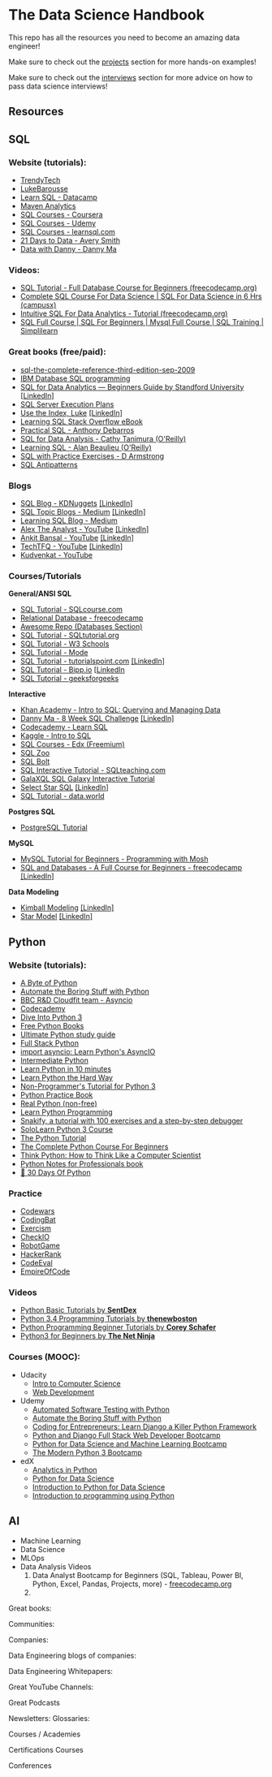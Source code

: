 # The Data Science Handbook

This repo has all the resources you need to become an amazing data engineer!

Make sure to check out the [projects](projects.md) section for more hands-on examples!

Make sure to check out the [interviews](interviews.md) section for more advice on how to pass data science interviews!

## Resources
## SQL

### Website (tutorials):
- [TrendyTech](https://trendytech.in/)
- [LukeBarousse](https://www.lukebarousse.com/sql)
- [Learn SQL - Datacamp](https://www.datacamp.com/learn/sql)
- [Maven Analytics](https://www.mavenanalytics.io/)
- [SQL Courses - Coursera](https://www.coursera.org/search?query=sql&)
- [SQL Courses - Udemy](https://www.udemy.com/courses/search/?src=ukw&q=sql)
- [SQL Courses - learnsql.com](https://learnsql.com/)
- [21 Days to Data - Avery Smith](https://www.datacareerjumpstart.com/21daystodata)
- [Data with Danny - Danny Ma](https://linktr.ee/datawithdanny)


### Videos:
- [SQL Tutorial - Full Database Course for Beginners (freecodecamp.org)](https://www.youtube.com/watch?v=HXV3zeQKqGY)
- [Complete SQL Course For Data Science | SQL For Data Science in 6 Hrs (campusx)](https://www.youtube.com/watch?v=nopIGY1zJE0)
- [Intuitive SQL For Data Analytics - Tutorial (freecodecamp.org)](https://www.youtube.com/watch?v=mXW7JHJM34k)
- [SQL Full Course | SQL For Beginners | Mysql Full Course | SQL Training | Simplilearn](https://www.youtube.com/watch?v=AA7i2GcTGwU)
  

### Great books (free/paid):
- [sql-the-complete-reference-third-edition-sep-2009](https://ci-ceit.edu.ck/wp-content/uploads/2021/01/sql-the-complete-reference-third-edition-sep-2009.pdf)
- [IBM Database SQL programming](https://www.ibm.com/docs/en/ssw_ibm_i_71/sqlp/rbafy.pdf)
- [SQL for Data Analytics — Beginners Guide by Standford University](https://github.com/amartinson193/The_Ultimate_List_of_Free_SQL_Resources/blob/main/Books/SQL%20for%20Data%20Analytics%20by%20Standford%20University.pdf) [[LinkedIn]](https://www.linkedin.com/feed/update/urn:li:activity:6925857934140715008/?updateEntityUrn=urn%3Ali%3Afs_feedUpdate%3A%28V2%2Curn%3Ali%3Aactivity%3A6925857934140715008%29)
- [SQL Server Execution Plans](https://www.red-gate.com/simple-talk/books/sql-server-execution-plans-third-edition-by-grant-fritchey/)
- [Use the Index, Luke](https://use-the-index-luke.com/) [[LinkedIn]](https://www.linkedin.com/feed/update/urn:li:activity:6963935589154840576)
- [Learning SQL Stack Overflow eBook](https://www.linkedin.com/feed/update/urn:li:activity:7057360785609555969?updateEntityUrn=urn%3Ali%3Afs_feedUpdate%3A%28V2%2Curn%3Ali%3Aactivity%3A7057360785609555969%29)
- [Practical SQL - Anthony Debarros](https://www.practicalsql.com/) 
- [SQL for Data Analysis - Cathy Tanimura (O'Reilly)](https://www.oreilly.com/library/view/sql-for-data/9781492088776/)
- [Learning SQL - Alan Beaulieu (O'Reilly)](https://www.oreilly.com/library/view/learning-sql-3rd/9781492057604/)
- [SQL with Practice Exercises - D Armstrong](https://www.amazon.com/gp/product/B01CX2B006/ref=x_gr_w_bb_sout?ie=UTF8&tag=x_gr_w_bb_sout-20&linkCode=as2&camp=1789&creative=9325&creativeASIN=B01CX2B006&SubscriptionId=1MGPYB6YW3HWK55XCGG2)
- [SQL Antipatterns](https://www.amazon.com/SQL-Antipatterns-Programming-Pragmatic-Programmers/dp/1934356557) 

### Blogs
- [SQL Blog - KDNuggets](https://www.kdnuggets.com/tag/sql) [[LinkedIn]](https://www.linkedin.com/feed/update/urn:li:activity:6929437674181185537)
- [SQL Topic Blogs - Medium](https://medium.com/tag/sql) [[LinkedIn]](https://www.linkedin.com/feed/update/urn:li:activity:6928411371835457537)
- [Learning SQL Blog - Medium](https://www.linkedin.com/company/80829250/admin/)
- [Alex The Analyst - YouTube](https://www.youtube.com/c/AlexTheAnalyst) [[LinkedIn]](https://www.linkedin.com/feed/update/urn:li:activity:6970451317697716226)
- [Ankit Bansal - YouTube](https://www.youtube.com/user/1988ankitbansal) [[LinkedIn]](https://www.linkedin.com/feed/update/urn:li:activity:6974056643353317376)
- [TechTFQ - YouTube](https://www.youtube.com/c/techTFQ) [[LinkedIn]](https://www.linkedin.com/feed/update/urn:li:activity:6986040772814884865)
- [Kudvenkat - YouTube](https://www.youtube.com/@Csharp-video-tutorialsBlogspot/search?query=sql)

### Courses/Tutorials

**General/ANSI SQL**
- [SQL Tutorial - SQLcourse.com](https://www.sqlcourse.com/)
- [Relational Database - freecodecamp](https://www.freecodecamp.org/learn/relational-database/)
- [Awesome Repo (Databases Section)](https://github.com/sindresorhus/awesome)
- [SQL Tutorial - SQLtutorial.org](https://www.sqltutorial.org/)
- [SQL Tutorial - W3 Schools](https://www.w3schools.com/sql/)
- [SQL Tutorial - Mode](https://mode.com/sql-tutorial/)
- [SQL Tutorial - tutorialspoint.com](https://www.tutorialspoint.com/sql/) [[LinkedIn]](https://www.linkedin.com/posts/learning-sql_tutorialspoint-sql-tutorial-activity-7009200487606411264-33z4?utm_source=share&utm_medium=member_desktop)
- [SQL Tutorial - Bipp.io](https://bipp.io/sql-tutorial) [[LinkedIn](https://www.linkedin.com/feed/update/urn:li:activity:7014299041085751296)
- [SQL Tutorial - geeksforgeeks](https://www.geeksforgeeks.org/sql-tutorial/?ref=gcse)

**Interactive**
- [Khan Academy - Intro to SQL: Querying and Managing Data](https://www.khanacademy.org/computing/computer-programming/sql)
- [Danny Ma - 8 Week SQL Challenge](https://8weeksqlchallenge.com/getting-started/) [[LinkedIn]](https://www.linkedin.com/feed/update/urn:li:activity:6927288526212333569)
- [Codecademy - Learn SQL](https://www.codecademy.com/learn/learn-sql) 
- [Kaggle - Intro to SQL](https://www.kaggle.com/learn/intro-to-sql)
- [SQL Courses - Edx (Freemium)](https://www.edx.org/search?q=sql&tab=course)
- [SQL Zoo](https://sqlzoo.net/wiki/SQL_Tutorial) 
- [SQL Bolt](https://sqlbolt.com/)
- [SQL Interactive Tutorial - SQLteaching.com](https://www.sqlteaching.com/)
- [GalaXQL SQL Galaxy Interactive Tutorial](https://solhsa.com/g3/)
- [Select Star SQL](https://selectstarsql.com/) [[LinkedIn]](https://www.linkedin.com/feed/update/urn:li:activity:6942500246333607937)
- [SQL Tutorial - data.world](https://docs.data.world/en/98503-data-world-sql-tutorial.html#UUID-5b9804ef-9cdf-3266-5743-2d4353ef92f7) 

**Postgres SQL**
- [PostgreSQL Tutorial](https://www.postgresqltutorial.com/) 

**MySQL**
- [MySQL Tutorial for Beginners - Programming with Mosh](https://www.youtube.com/watch?v=7S_tz1z_5bA)
- [SQL and Databases - A Full Course for Beginners - freecodecamp](https://www.freecodecamp.org/news/sql-and-databases-full-course/) [[LinkedIn]](https://www.linkedin.com/feed/update/urn:li:activity:7020771274977132545)

**Data Modeling**
- [Kimball Modeling](https://www.kimballgroup.com/data-warehouse-business-intelligence-resources/kimball-techniques/dimensional-modeling-techniques/) [[LinkedIn]](https://www.linkedin.com/feed/update/urn:li:activity:7018264947168071680)
- [Star Model](https://learn.microsoft.com/en-us/power-bi/guidance/star-schema) [[LinkedIn]](https://www.linkedin.com/feed/update/urn:li:activity:7016080405472718849)


## Python

### Website (tutorials):
  - [A Byte of Python](http://www.swaroopch.com/notes/python/)
  - [Automate the Boring Stuff with Python](https://automatetheboringstuff.com/)
  - [BBC R&D Cloudfit team - Asyncio](https://bbc.github.io/cloudfit-public-docs/)
  - [Codecademy](http://www.codecademy.com/tracks/python)
  - [Dive Into Python 3](https://diveintopython3.problemsolving.io/)
  - [Free Python Books](https://github.com/pamoroso/free-python-books)
  - [Ultimate Python study guide](https://github.com/huangsam/ultimate-python)
  - [Full Stack Python](http://www.fullstackpython.com/)
  - [import asyncio: Learn Python's AsyncIO](https://www.youtube.com/playlist?list=PLhNSoGM2ik6SIkVGXWBwerucXjgP1rHmB)
  - [Intermediate Python](http://book.pythontips.com/en/latest/)
  - [Learn Python in 10 minutes](http://www.stavros.io/tutorials/python/)
  - [Learn Python the Hard Way](http://learnpythonthehardway.org/book/)
  - [Non-Programmer's Tutorial for Python 3](http://en.wikibooks.org/wiki/Non-Programmer%27s_Tutorial_for_Python_3)
  - [Python Practice Book](http://anandology.com/python-practice-book/index.html)
  - [Real Python (non-free)](https://realpython.com)
  - [Learn Python Programming](https://www.scaler.com/topics/python/)
  - [Snakify, a tutorial with 100 exercises and a step-by-step debugger](https://snakify.org)
  - [SoloLearn Python 3 Course](https://www.sololearn.com/Course/Python/)
  - [The Python Tutorial](https://docs.python.org/3/tutorial/index.html)
  - [The Complete Python Course For Beginners](https://www.youtube.com/watch?v=sxTmJE4k0ho)
  - [Think Python: How to Think Like a Computer Scientist](http://www.greenteapress.com/thinkpython/)
  - [Python Notes for Professionals book](http://books.goalkicker.com/PythonBook/)
  - [🐍 30 Days Of Python](https://github.com/Asabeneh/30-Days-Of-Python)
    
### Practice
  - [Codewars](http://www.codewars.com/)
  - [CodingBat](http://codingbat.com/python)
  - [Exercism](http://exercism.io/)
  - [CheckIO](http://www.checkio.org/)
  - [RobotGame](https://robotgame.net/home)
  - [HackerRank](https://www.hackerrank.com/domains)
  - [CodeEval](https://www.codeeval.com/dashboard/)
  - [EmpireOfCode](https://empireofcode.com/game/)

### Videos
- [Python Basic Tutorials by **SentDex**](https://www.youtube.com/playlist?list=PLQVvvaa0QuDdFqJtqsyeEewqVm_7VRrlD)
- [Python 3.4 Programming Tutorials by **thenewboston**](https://www.youtube.com/playlist?list=PL6gx4Cwl9DGAcbMi1sH6oAMk4JHw91mC_)
- [Python Programming Beginner Tutorials by **Corey Schafer**](https://www.youtube.com/playlist?list=PL-osiE80TeTskrapNbzXhwoFUiLCjGgY7)
- [Python3 for Beginners by **The Net Ninja**](https://www.youtube.com/playlist?list=PL4cUxeGkcC9idu6GZ8EU_5B6WpKTdYZbK)

### Courses (MOOC):
- Udacity
    - [Intro to Computer Science](https://www.udacity.com/course/cs101)
    - [Web Development](https://www.udacity.com/course/cs253)
- Udemy
    - [Automated Software Testing with Python](https://www.udemy.com/course/automated-software-testing-with-python/)
    - [Automate the Boring Stuff with Python](https://www.udemy.com/course/automate/)
    - [Coding for Entrepreneurs: Learn Django a Killer Python Framework](https://www.udemy.com/coding-for-entrepreneurs/)
    - [Python and Django Full Stack Web Developer Bootcamp](https://www.udemy.com/course/python-and-django-full-stack-web-developer-bootcamp/)
    - [Python for Data Science and Machine Learning Bootcamp](https://www.udemy.com/course/python-for-data-science-and-machine-learning-bootcamp/)
    - [The Modern Python 3 Bootcamp](https://www.udemy.com/course/the-modern-python3-bootcamp/)
- edX
    - [Analytics in Python](https://www.edx.org/course/analytics-in-python)
    - [Python for Data Science](https://www.edx.org/course/python-for-data-science)
    - [Introduction to Python for Data Science](https://www.edx.org/course/introduction-to-python-for-data-science-1)
    - [Introduction to programming using Python](https://www.edx.org/course/introduction-to-programming-using-python)

    
## AI
- Machine Learning
- Data Science
- MLOps
- Data Analysis
  Videos
  1. Data Analyst Bootcamp for Beginners (SQL, Tableau, Power BI, Python, Excel, Pandas, Projects, more) -  [freecodecamp.org](https://www.youtube.com/watch?v=PSNXoAs2FtQ)
  2. 
  
Great books:

Communities:

Companies:

Data Engineering blogs of companies:

Data Engineering Whitepapers:

Great YouTube Channels:

Great Podcasts

Newsletters:
Glossaries:


Courses / Academies

Certifications Courses

Conferences

